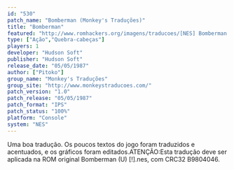 ```yaml
---
id: "530"
patch_name: "Bomberman (Monkey's Traduções)"
title: "Bomberman"
featured: "http://www.romhackers.org/imagens/traducoes/[NES] Bomberman - Monkey's Traduções - 1.png"
type: ["Ação","Quebra-cabeças"]
players: 1
developer: "Hudson Soft"
publisher: "Hudson Soft"
release_date: "05/05/1987"
author: ["Pitoko"]
group_name: "Monkey's Traduções"
group_site: "http://www.monkeystraducoes.com/"
patch_version: "1.0"
patch_release: "05/05/1987"
patch_format: "IPS"
patch_status: "100%"
platform: "Console"
system: "NES"
---
```


Uma boa tradução. Os poucos textos do jogo foram traduzidos e acentuados, e os gráficos foram editados.ATENÇÃO:Esta tradução deve ser aplicada na ROM original Bomberman (U) [!].nes, com CRC32 B9804046.